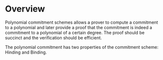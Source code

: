 # Overview

Polynomial commitment schemes allows a prover to compute a commitment to a polynomial and later provide a proof that the commitment is indeed a commitment to a polynomial of a certain degree. The proof should be succinct and the verification should be efficient.

The polynomial commitment has two properties of the commitment scheme: Hinding and Binding.
